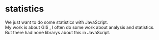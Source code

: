 # statistics
We just want to do some statistics with JavaScript.
<br/>
My work is about GIS , I often do some work about analysis and statistics.
But there had none librarys about this in JavaScript.

